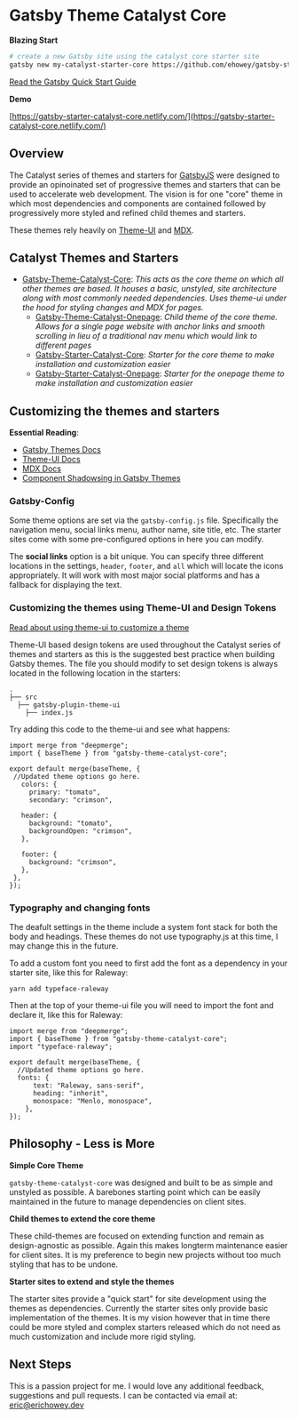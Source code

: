 # Gatsby Theme Catalyst Core

**Blazing Start**
```sh
# create a new Gatsby site using the catalyst core starter site
gatsby new my-catalyst-starter-core https://github.com/ehowey/gatsby-starter-catalyst-core
```
[Read the Gatsby Quick Start Guide](https://www.gatsbyjs.org/docs/quick-start)

**Demo**

[https://gatsby-starter-catalyst-core.netlify.com/](https://gatsby-starter-catalyst-core.netlify.com/)

## Overview

The Catalyst series of themes and starters for [GatsbyJS](https://www.gatsbyjs.org/) were designed to provide an opinoinated set of progressive themes and starters that can be used to accelerate web development. The vision is for one "core" theme in which most dependencies and components are contained followed by progressively more styled and refined child themes and starters. 

These themes rely heavily on [Theme-UI](https://theme-ui.com/) and [MDX](https://mdxjs.com/getting-started/gatsby/). 

## Catalyst Themes and Starters

* [Gatsby-Theme-Catalyst-Core](https://github.com/ehowey/gatsby-theme-catalyst-core): *This acts as the core theme on which all other themes are based. It houses a basic, unstyled, site architecture along with most commonly needed dependencies. Uses theme-ui under the hood for styling changes and MDX for pages.*
  * [Gatsby-Theme-Catalyst-Onepage](https://github.com/ehowey/gatsby-theme-catalyst-onepage): *Child theme of the core theme. Allows for a single page website with anchor links and smooth scrolling in lieu of a traditional nav menu which would link to different pages*
  * [Gatsby-Starter-Catalyst-Core](https://github.com/ehowey/gatsby-starter-catalyst-core): *Starter for the core theme to make installation and customization easier*
  * [Gatsby-Starter-Catalyst-Onepage](https://github.com/ehowey/gatsby-starter-catalyst-onepage): *Starter for the onepage theme to make installation and customization easier*

## Customizing the themes and starters

**Essential Reading**:

* [Gatsby Themes Docs](https://www.gatsbyjs.org/docs/themes/)
* [Theme-UI Docs](https://theme-ui.com/)
* [MDX Docs](https://mdxjs.com/)
* [Component Shadowsing in Gatsby Themes](https://www.gatsbyjs.org/blog/2019-04-29-component-shadowing/)

### Gatsby-Config

Some theme options are set via the `gatsby-config.js` file. Specifically the navigation menu, social links menu, author name, site title, etc. The starter sites come with some pre-configured options in here you can modify.

The **social links** option is a bit unique. You can specify three different locations in the settings, `header`, `footer`, and `all` which will locate the icons appropriately.  It will work with most major social platforms and has a fallback for displaying the text.

### Customizing the themes using Theme-UI and Design Tokens

[Read about using theme-ui to customize a theme](https://www.gatsbyjs.org/blog/2019-07-03-customizing-styles-in-gatsby-themes-with-theme-ui/)

Theme-UI based design tokens are used throughout the Catalyst series of themes and starters as this is the suggested best practice when building Gatsby themes. The file you should modify to set design tokens is always located in the following location in the starters:

    .
    ├── src
      ├── gatsby-plugin-theme-ui
        ├── index.js
        
 Try adding this code to the theme-ui and see what happens:
 
 ```
import merge from "deepmerge";
import { baseTheme } from "gatsby-theme-catalyst-core";

export default merge(baseTheme, {
  //Updated theme options go here.
    colors: {
      primary: "tomato",
      secondary: "crimson",

    header: {
      background: "tomato",
      backgroundOpen: "crimson",
    },

    footer: {
      background: "crimson",
    },
  },
});
```

### Typography and changing fonts

The deafult settings in the theme include a system font stack for both the body and headings. These themes do not use typography.js at this time, I may change this in the future.

To add a custom font you need to first add the font as a dependency in your starter site, like this for Raleway:

`yarn add typeface-raleway`

Then at the top of your theme-ui file you will need to import the font and declare it, like this for Raleway:

```
import merge from "deepmerge";
import { baseTheme } from "gatsby-theme-catalyst-core";
import "typeface-raleway";

export default merge(baseTheme, {
  //Updated theme options go here.
  fonts: {
      text: "Raleway, sans-serif",
      heading: "inherit",
      monospace: "Menlo, monospace",
    },
});
```
          
## Philosophy - Less is More

**Simple Core Theme**

`gatsby-theme-catalyst-core` was designed and built to be as simple and unstyled as possible. A barebones starting point which can be easily maintained in the future to manage dependencies on client sites.

**Child themes to extend the core theme**

These child-themes are focused on extending function and remain as design-agnostic as possible. Again this makes longterm maintenance easier for client sites. It is my preference to begin new projects without too much styling that has to be undone.

**Starter sites to extend and style the themes**

The starter sites provide a "quick start" for site development using the themes as dependencies. Currently the starter sites only provide basic implementation of the themes. It is my vision however that in time there could be more styled and complex starters released which do not need as much customization and include more rigid styling. 

## Next Steps

This is a passion project for me.  I would love any additional feedback, suggestions and pull requests.  I can be contacted via email at: <eric@erichowey.dev>
